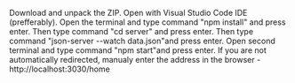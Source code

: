 Download and unpack the ZIP.
Open with Visual Studio Code IDE (prefferably).
Open the terminal and type command "npm install" and press enter.
Then type command "cd server" and press enter.
Then type command "json-server --watch data.json"and press enter.
Open second terminal and type command "npm start"and press enter.
If you are not automatically redirected, manualy enter the address in the browser - http://localhost:3030/home
